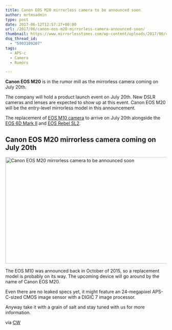 ```yaml
---
title: Canon EOS M20 mirrorless camera to be announced soon
author: mrtmsadmin
type: post
date: 2017-06-12T12:57:27+00:00
url: /2017/06/canon-eos-m20-mirrorless-camera-announced-soon/
thumbnail: https://www.mirrorlesstimes.com/wp-content/uploads/2017/06/canon-eos-m20-mirrorlesss-camera-coming-july-2017.jpg
dsq_thread_id:
  - "5903109207"
tags:
  - APS-c
  - Camera
  - Rumors

---
```

**Canon EOS M20** is in the rumor mill as the mirrorless camera coming on July 20th.

The company will hold a product launch event on July 20th. New DSLR cameras and lenses are expected to show up at this event. Canon EOS M20 will be the entry-level mirrorless model in this announcement.

The replacement of <a href="http://amzn.to/2sYCKW4" target="_blank" rel="noopener noreferrer">EOS M10 camera</a> to arrive on July 20th alongside the [EOS 6D Mark II][1] and [EOS Rebel SL2][2].<!--more-->

## Canon EOS M20 mirrorless camera coming on July 20th

[<img class="aligncenter wp-image-1169 size-full" title="Canon EOS M20 mirrorless camera to be announced soon" src="https://i0.wp.com/www.mirrorlesstimes.com/wp-content/uploads/2017/06/canon-eos-m20-mirrorlesss-camera-coming-july-2017.jpg?resize=600%2C332&#038;ssl=1" alt="Canon EOS M20 mirrorless camera to be announced soon" width="600" height="332" srcset="https://i0.wp.com/www.mirrorlesstimes.com/wp-content/uploads/2017/06/canon-eos-m20-mirrorlesss-camera-coming-july-2017.jpg?w=950&ssl=1 950w, https://i0.wp.com/www.mirrorlesstimes.com/wp-content/uploads/2017/06/canon-eos-m20-mirrorlesss-camera-coming-july-2017.jpg?resize=300%2C166&ssl=1 300w, https://i0.wp.com/www.mirrorlesstimes.com/wp-content/uploads/2017/06/canon-eos-m20-mirrorlesss-camera-coming-july-2017.jpg?resize=768%2C425&ssl=1 768w" sizes="(max-width: 600px) 100vw, 600px" data-recalc-dims="1" />][3]

The EOS M10 was announced back in October of 2015, so a replacement model is probably on its way. The upcoming device will go around by the name of Canon EOS M20.

Even there are no leaked specs yet, it might feature an 24-megapixel APS-C-sized CMOS image sensor with a DIGIC 7 image processor.

Anyway take it with a grain of salt and stay tuned with us for more information.

via <a href="http://www.canonwatch.com/next-canon-mirrorless-camera-eos-m20-announced-july-2021/" target="_blank" rel="noopener noreferrer">CW</a>

 [1]: https://www.dailycameranews.com/2017/05/rumor-canon-eos-6d-mark-ii-announcement/
 [2]: https://www.dailycameranews.com/2017/02/canon-eos-rebel-sl2-announced-2017/
 [3]: https://i0.wp.com/www.mirrorlesstimes.com/wp-content/uploads/2017/06/canon-eos-m20-mirrorlesss-camera-coming-july-2017.jpg?ssl=1